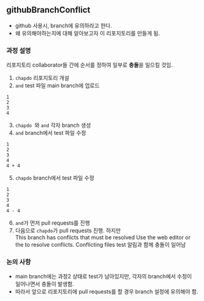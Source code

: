 ## githubBranchConflict
- github 사용시, branch에 유의하라고 한다.
- 왜 유의해야하는지에 대해 알아보고자 이 리포지토리를 만들게 됨.

### 과정 설명
리포지토리 collaborator들 간에 순서를 정하여 일부로 **충돌**을 일으킬 것임.
1. `chapdo` 리포지토리 개설
2. `and` test 파일 main branch에 업로드 
```
1
2
3
4
```
3. `chapdo `와 `and` 각자 branch 생성
4. `and` branch에서 test 파일 수정
```
1
2
3
4
4 + 4
```
5. `chapdo` branch에서 test 파일 수정
```
1
2
3
4
4 - 4
```
6. `and`가 먼저 pull requests를 진행
7. 다음으로 `chapdo`가 pull requests 진행. 하지만    
This branch has conflicts that must be resolved
Use the web editor or the  to resolve conflicts.
Conflicting files
test
알림과 함께  충돌이 일어남

### 논의 사항
- main branch에는 과정2 상태로 test가 남아있지만, 각자의 branch에서 수정이 일어나면서 충돌이 발생함.
- 따라서 앞으로 리포지토리에 pull requests를 할 경우 branch 설정에 유의해야 함.